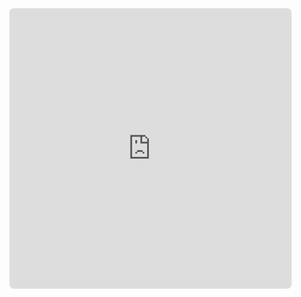 <div class="container">
<center>
<div style="max-width: 960px; margin: 0 auto;">
  <iframe 
    src="https://www.google.com/maps/d/u/0/embed?mid=1l-FjUNA1vmyzuIZcH88-c9KHSLpC30s&ehbc=2E312F"
    width="100%"
    height="500"
    style="border:0; border-radius: 8px; display: block;"
    allowfullscreen
    loading="lazy">
  </iframe>
</div>
</center>
</div>